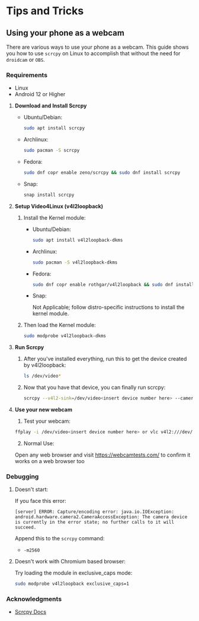 # Tips and Tricks

## Using your phone as a webcam

There are various ways to use your phone as a webcam. This guide shows you how to use `scrcpy` on Linux to accomplish that without the need for `droidcam` or `OBS`.

### Requirements

*   Linux
*   Android 12 or Higher

1.  **Download and Install Scrcpy**

    *   Ubuntu/Debian:

        ```bash
        sudo apt install scrcpy
        ```

    *   Archlinux:

        ```bash
        sudo pacman -S scrcpy
        ```

    *   Fedora:

        ```bash
        sudo dnf copr enable zeno/scrcpy && sudo dnf install scrcpy
        ```

    *   Snap:

        ```bash
        snap install scrcpy
        ```

2.  **Setup Video4Linux (v4l2loopback)**

    1.  Install the Kernel module:

        *   Ubuntu/Debian:

            ```bash
            sudo apt install v4l2loopback-dkms
            ```

        *   Archlinux:

            ```bash
            sudo pacman -S v4l2loopback-dkms
            ```

        *   Fedora:

            ```bash
            sudo dnf copr enable rothgar/v4l2loopback && sudo dnf install v4l2loopback-dkms
            ```

        *   Snap:

            Not Applicable; follow distro-specific instructions to install the kernel module.

    2.  Then load the Kernel module:

        ```bash
        sudo modprobe v4l2loopback-dkms
        ```

3.  **Run Scrcpy**

    1.  After you've installed everything, run this to get the device created by v4l2loopback:

        ```bash
        ls /dev/video*
        ```

    2.  Now that you have that device, you can finally run scrcpy:

        ```bash
        scrcpy --v4l2-sink=/dev/video<insert device number here> --camera-ar=sensor --video-source=camera --camera-facing=<insert front or back here> --no-video-playback
        ```

4. **Use your new webcam**

    1. Test your webcam:

      ```bash
      ffplay -i /dev/video<insert device number here> or vlc v4l2:///dev/video<insert device number here> or mpv /dev/video<insert device number here>
      ```
    2. Normal Use:

      Open any web browser and visit https://webcamtests.com/ to confirm it works on a web browser too

### Debugging

1. Doesn't start: 

   If you face this error:

   ```log
   [server] ERROR: Capture/encoding error: java.io.IOException: android.hardware.camera2.CameraAccessException: The camera device is currently in the error state; no further calls to it will succeed.
   ```

   Append this to the `scrcpy` command:
   *   `-m2560`

2. Doesn't work with Chromium based browser:

   Try loading the module in exclusive_caps mode:

   ```bash
   sudo modprobe v4l2loopback exclusive_caps=1
   ```


### Acknowledgments

* [Scrcpy Docs](https://github.com/Genymobile/scrcpy/tree/master/doc)
